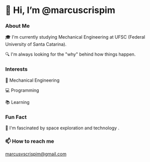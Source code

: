 # 👋 Hi, I’m @marcuscrispim

### About Me

🎓 I'm currently studying Mechanical Engineering at UFSC (Federal University of Santa Catarina).

🔍 I'm always looking for the "why" behind how things happen.

### Interests

🔧 Mechanical Engineering

💻 Programming

📚 Learning


### Fun Fact

🌌 I'm fascinated by space exploration and technology .



### 📫 How to reach me 
marcusvscrispim@gmail.com


<!---
marcuscrispim/marcuscrispim is a ✨ special ✨ repository because its `README.md` (this file) appears on your GitHub profile.
You can click the Preview link to take a look at your changes.
--->
